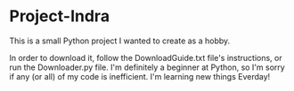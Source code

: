 # Project-Indra
This is a small Python project I wanted to create as a hobby.

In order to download it, follow the DownloadGuide.txt file's instructions, or run the Downloader.py file.
I'm definitely a beginner at Python, so I'm sorry if any (or all) of my code is inefficient. I'm learning new things Everday!

